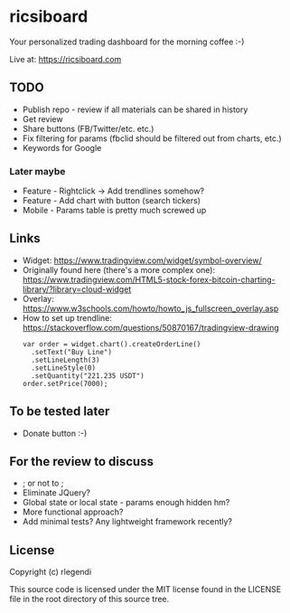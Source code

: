 # ricsiboard

Your personalized trading dashboard for the morning coffee :-)

Live at: https://ricsiboard.com

## TODO

* Publish repo - review if all materials can be shared in history
* Get review
* Share buttons (FB/Twitter/etc. etc.)
* Fix filtering for params (fbclid should be filtered out from charts, etc.)
* Keywords for Google

### Later maybe

* Feature - Rightclick -> Add trendlines somehow?
* Feature - Add chart with button (search tickers)
* Mobile - Params table is pretty much screwed up


## Links

* Widget: https://www.tradingview.com/widget/symbol-overview/
* Originally found here (there's a more complex one): https://www.tradingview.com/HTML5-stock-forex-bitcoin-charting-library/?library=cloud-widget
* Overlay: https://www.w3schools.com/howto/howto_js_fullscreen_overlay.asp
* How to set up trendline: https://stackoverflow.com/questions/50870167/tradingview-drawing
	```
	var order = widget.chart().createOrderLine()
	  .setText("Buy Line")
	  .setLineLength(3)
	  .setLineStyle(0)
	  .setQuantity("221.235 USDT")
	order.setPrice(7000);
	```

## To be tested later

* Donate button :-)

## For the review to discuss

* ; or not to ;
* Eliminate JQuery?
* Global state or local state - params enough hidden hm?
* More functional approach?
* Add minimal tests? Any lightweight framework recently?

## License
Copyright (c) rlegendi

This source code is licensed under the MIT license found in the
LICENSE file in the root directory of this source tree.

